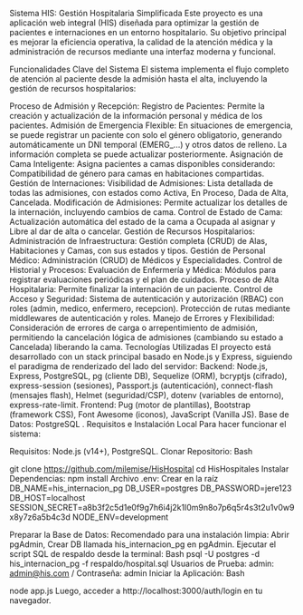 Sistema HIS: Gestión Hospitalaria Simplificada
Este proyecto es una aplicación web integral (HIS) diseñada para optimizar la gestión de pacientes e internaciones en un entorno hospitalario. Su objetivo principal es mejorar la eficiencia operativa, la calidad de la atención médica y la administración de recursos mediante una interfaz moderna y funcional.

Funcionalidades Clave del Sistema
El sistema implementa el flujo completo de atención al paciente desde la admisión hasta el alta, incluyendo la gestión de recursos hospitalarios:

Proceso de Admisión y Recepción:
Registro de Pacientes: Permite la creación y actualización de la información personal y médica de los pacientes.
Admisión de Emergencia Flexible: En situaciones de emergencia, se puede registrar un paciente con solo el género obligatorio, generando automáticamente un DNI temporal (EMERG_...) y otros datos de relleno. La información completa se puede actualizar posteriormente.
Asignación de Cama Inteligente: Asigna pacientes a camas disponibles considerando:
Compatibilidad de género para camas en habitaciones compartidas.
Gestión de Internaciones:
Visibilidad de Admisiones: Lista detallada de todas las admisiones, con estados como Activa, En Proceso, Dada de Alta, Cancelada.
Modificación de Admisiones: Permite actualizar los detalles de la internación, incluyendo cambios de cama.
Control de Estado de Cama: Actualización automática del estado de la cama a Ocupada al asignar y Libre al dar de alta o cancelar.
Gestión de Recursos Hospitalarios:
Administración de Infraestructura: Gestión completa (CRUD) de Alas, Habitaciones y Camas, con sus estados y tipos.
Gestión de Personal Médico: Administración (CRUD) de Médicos y Especialidades.
Control de Historial y Procesos:
Evaluación de Enfermería y Médica: Módulos para registrar evaluaciones periódicas y el plan de cuidados.
Proceso de Alta Hospitalaria: Permite finalizar la internación de un paciente.
Control de Acceso y Seguridad:
Sistema de autenticación y autorización (RBAC) con roles (admin, medico, enfermero, recepcion).
Protección de rutas mediante middlewares de autenticación y roles.
Manejo de Errores y Flexibilidad:
Consideración de errores de carga o arrepentimiento de admisión, permitiendo la cancelación lógica de admisiones (cambiando su estado a Cancelada) liberando la cama.
Tecnologías Utilizadas
El proyecto está desarrollado con un stack principal basado en Node.js y Express, siguiendo el paradigma de renderizado del lado del servidor:
Backend: Node.js, Express, PostgreSQL, pg (cliente DB), Sequelize (ORM), bcryptjs (cifrado), express-session (sesiones), Passport.js (autenticación), connect-flash (mensajes flash), Helmet (seguridad/CSP), dotenv (variables de entorno), express-rate-limit.
Frontend: Pug (motor de plantillas), Bootstrap (framework CSS), Font Awesome (iconos), JavaScript (Vanilla JS).
Base de Datos: PostgreSQL .
 Requisitos e Instalación Local
Para hacer funcionar el sistema:

Requisitos: Node.js (v14+), PostgreSQL.
Clonar Repositorio:
Bash

git clone <https://github.com/milemise/HisHospital>
cd HisHospitales
Instalar Dependencias: npm install
Archivo .env: Crear en la raíz
DB_NAME=his_internacion_pg
DB_USER=postgres
DB_PASSWORD=jere123
DB_HOST=localhost
SESSION_SECRET=a8b3f2c5d1e0f9g7h6i4j2k1l0m9n8o7p6q5r4s3t2u1v0w9x8y7z6a5b4c3d
NODE_ENV=development

Preparar la Base de Datos:
Recomendado para una instalación limpia: Abrir pgAdmin,
Crear DB llamada his_internacion_pg en pgAdmin.
Ejecutar el script SQL de respaldo desde la terminal:
Bash
psql -U postgres -d his_internacion_pg -f respaldo/hospital.sql
Usuarios de Prueba:
admin: admin@his.com / Contraseña: admin 
Iniciar la Aplicación:
Bash

node app.js
Luego, acceder a http://localhost:3000/auth/login en tu navegador.